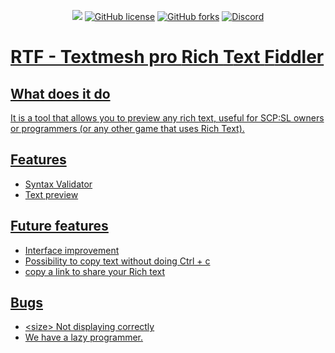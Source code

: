 <p align="center">
<!--- # Issue counter -->
    <a href="https://github.com/ImUrX/richtext-js/issues"><img src="https://img.shields.io/github/issues/ImUrX/richtext-js?color=red&style=for-the-badge"></a>
<!--- # Download counter
    <a href="https://github.com/cerberusServers/TranquilizerGun/releases"><img alt="GitHub all releases" src="https://img.shields.io/github/downloads/cerberusServers/TranquilizerGun/total?style=for-the-badge"></a>-->
<!--- # Repository license -->
   <a href="https://github.com/ImUrX/richtext-js/blob/master/LICENSE"><img alt="GitHub license" 
src="https://img.shields.io/github/license/ImUrX/richtext-js?style=for-the-badge"></a>
<!--- # Forks counter -->
   <a href="https://github.com/ImUrX/richtext-js/network"><img alt="GitHub forks" src="https://img.shields.io/github/forks/ImUrX/richtext-js?style=for-the-badge"></a>
<!--- # Exiled Discord Server -->
   <a href="https://discord.gg/PyUkWTg"><img alt="Discord" src="https://img.shields.io/discord/656673194693885975?color=critical&logo=discord&logoColor=red&label=EXILED%20Discord&style=for-the-badge">
<!--- # Latest release, includes pre-release 
   <a href="https://github.com/ImUrX/richtext-js/releases"><img alt="GitHub release (latest by date)" src="https://img.shields.io/github/v/release/ImUrX/richtext-js?label=Last%20release&style=for-the-badge"></a>-->
</p>

# RTF - Textmesh pro **R**ich **T**ext **F**iddler

## What does it do 

It is a tool that allows you to preview any rich text, useful for SCP:SL owners or programmers (or any other game that uses Rich Text).

## Features
- Syntax Validator
- Text preview
## Future features
- Interface improvement
- Possibility to copy text without doing Ctrl + c
- copy a link to share your Rich text

## Bugs
- \<size> Not displaying correctly
- We have a lazy programmer.
